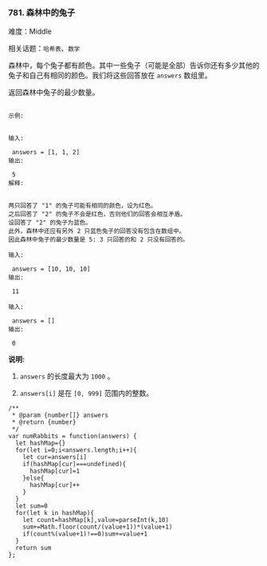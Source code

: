 ### 781. 森林中的兔子

难度：Middle

相关话题：`哈希表`、`数学`

森林中，每个兔子都有颜色。其中一些兔子（可能是全部）告诉你还有多少其他的兔子和自己有相同的颜色。我们将这些回答放在 `answers` 数组里。



返回森林中兔子的最少数量。





```

示例:


输入:

 answers = [1, 1, 2]
输出:

 5
解释:


两只回答了 "1" 的兔子可能有相同的颜色，设为红色。
之后回答了 "2" 的兔子不会是红色，否则他们的回答会相互矛盾。
设回答了 "2" 的兔子为蓝色。
此外，森林中还应有另外 2 只蓝色兔子的回答没有包含在数组中。
因此森林中兔子的最少数量是 5: 3 只回答的和 2 只没有回答的。

输入:

 answers = [10, 10, 10]
输出:

 11

输入:

 answers = []
输出:

 0

```


**说明:** 




1.  `answers` 的长度最大为 `1000` 。

2.  `answers[i]` 是在 `[0, 999]` 范围内的整数。






```
/**
 * @param {number[]} answers
 * @return {number}
 */
var numRabbits = function(answers) {
  let hashMap={}
  for(let i=0;i<answers.length;i++){
    let cur=answers[i]
    if(hashMap[cur]===undefined){
      hashMap[cur]=1
    }else{
      hashMap[cur]++
    }
  }
  let sum=0
  for(let k in hashMap){
    let count=hashMap[k],value=parseInt(k,10)
    sum+=Math.floor(count/(value+1))*(value+1)
    if(count%(value+1)!==0)sum+=value+1
  }
  return sum
};



```

